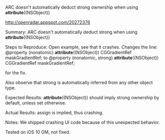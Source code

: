 ARC doesn't automatically deduct strong ownership when using __attribute__((NSObject))

http://openradar.appspot.com/20272376

Summary:
ARC doesn't automatically deduct strong when using  __attribute__((NSObject))

Steps to Reproduce:
Open example, see that it crashes. Changes the line:
@property (nonatomic) __attribute__((NSObject)) CGGradientRef maskGradientRef;
to
@property (nonatomic, strong) __attribute__((NSObject)) CGGradientRef maskGradientRef;

for the fix.

Also observe that strong is automatically inferred from any other object type.

Expected Results:
__attribute__((NSObject)) should imply strong ownership by default, unless set otherwise.

Actual Results:
assign is implied, thus crashing.

Notes:
We shipped crashing UI code because of this unexpected behavior.

Tested on iOS 10 GM, not fixed.
